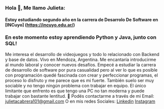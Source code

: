 <!-- ### Hi there 👋

**JulietaNightCode/JulietaNightCode** is a ✨ _special_ ✨ repository because its `README.md` (this file) appears on your GitHub profile.

Here are some ideas to get you started:

- 🔭 I’m currently working on ...
- 🌱 I’m currently learning ...
- 👯 I’m looking to collaborate on ...
- 🤔 I’m looking for help with ...
- 💬 Ask me about ...
- 📫 How to reach me: ...
- 😄 Pronouns: ...
- ⚡ Fun fact: ...
-->
### Hola 👋, Me llamo Julieta:
#### Estoy estudiando segundo año en la carrera de Desarrolo De Software en [INCuyo] (https://incuyo.edu.ar/)
### En este momento estoy aprendiendo Python y Java, junto con SQL!
Me interesa el desarrollo de videojuegos y todo lo relacionado con Backend y base de datos. 
Vivo en Mendoza, Argentina.
Me encantaría introducirme al mundo laboral y conocer nuevos desafíos.
 Empecé a estudiar la carrera de desarrollo de software por pura casualidad pero al ver lo que es posible con programación quedé fascinada con crear y perfeccionar programas, el proceso lo disfruto y me parece que es mi fuerte. También suelo ser muy sociable y no tengo ningún problema con trabajar en equipo.
 El único limitante que enfrento es que tengo una PC no tan moderna y puede trabajar con bastante lentitud.
💬 Podés contactarme a través de mi Email: 
 julietacabrera101@gmail.com
O en mis redes Sociales:
 [Linkedin](https://www.linkedin.com/in/julietanightcode/)
 [Instagram](https://www.instagram.com/julieta.bsf/)
